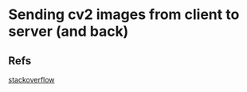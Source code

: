 # Sending cv2 images from client to server (and back)

## Refs
[stackoverflow](https://stackoverflow.com/questions/55619871/how-to-i-transfer-an-imageopencv-matrix-numpy-array-from-c-publisher-to-pyth)
